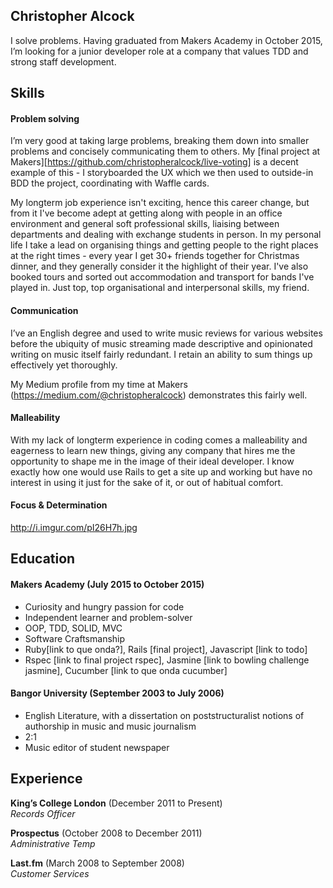 ## Christopher Alcock

I solve problems. Having graduated from Makers Academy in October 2015, I’m looking for a junior developer role at a company that values TDD and strong staff development.

## Skills

#### Problem solving

I’m very good at taking large problems, breaking them down into smaller problems and concisely communicating them to others.  My [final project at Makers][https://github.com/christopheralcock/live-voting] is a decent example of this - I storyboarded the UX which we then used to outside-in BDD the project, coordinating with Waffle cards.

My longterm job experience isn't exciting, hence this career change, but from it I've become adept at getting along with people in an office environment and general soft professional skills, liaising between departments and dealing with exchange students in person. 
In my personal life I take a lead on organising things and getting people to the right places at the right times - every year I get 30+ friends together for Christmas dinner, and they generally consider it the highlight of their year.  I've also booked tours and sorted out accommodation and transport for bands I've played in. Just top, top organisational and interpersonal skills, my friend.

#### Communication

I’ve an English degree and used to write music reviews for various websites before the ubiquity of music streaming made descriptive and opinionated writing on music itself fairly redundant.  I retain an ability to sum things up effectively yet thoroughly.

My Medium profile from my time at Makers (https://medium.com/@christopheralcock) demonstrates this fairly well.

#### Malleability

With my lack of longterm experience in coding comes a malleability and eagerness to learn new things, giving any company that hires me the opportunity to shape me in the image of their ideal developer.  I know exactly how one would use Rails to get a site up and working but have no interest in using it just for the sake of it, or out of habitual comfort.

#### Focus & Determination

http://i.imgur.com/pI26H7h.jpg

## Education

#### Makers Academy (July 2015 to October 2015)

- Curiosity and hungry passion for code
- Independent learner and problem-solver
- OOP, TDD, SOLID, MVC
- Software Craftsmanship
- Ruby[link to que onda?], Rails [final project], Javascript [link to todo]
- Rspec [link to final project rspec], Jasmine [link to bowling challenge jasmine], Cucumber [link to que onda cucumber]

#### Bangor University (September 2003 to July 2006)

- English Literature, with a dissertation on poststructuralist notions of authorship in music and music journalism
- 2:1
- Music editor of student newspaper

## Experience

**King’s College London** (December 2011 to Present)    
*Records Officer*  

**Prospectus** (October 2008 to December 2011)    
*Administrative Temp*  

**Last.fm** (March 2008 to September 2008)   
*Customer Services* 

